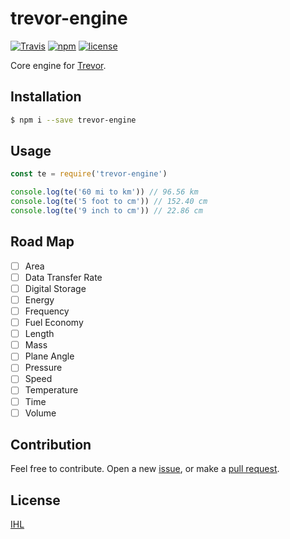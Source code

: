# trevor-engine
[![Travis](https://img.shields.io/travis/rust-lang/rust.svg?style=flat-square)](https://travis-ci.org/ozgrozer/trevor-engine)
[![npm](https://img.shields.io/npm/v/trevor-engine.svg?style=flat-square)](https://www.npmjs.com/package/trevor-engine)
[![license](https://img.shields.io/badge/license-IHL-blue.svg?style=flat-square)](https://github.com/ozgrozer/ihl)

Core engine for [Trevor](https://github.com/ozgrozer/trevor).

## Installation
```sh
$ npm i --save trevor-engine
```

## Usage
```js
const te = require('trevor-engine')

console.log(te('60 mi to km')) // 96.56 km
console.log(te('5 foot to cm')) // 152.40 cm
console.log(te('9 inch to cm')) // 22.86 cm
```

## Road Map
- [ ] Area
- [ ] Data Transfer Rate
- [ ] Digital Storage
- [ ] Energy
- [ ] Frequency
- [ ] Fuel Economy
- [ ] Length
- [ ] Mass
- [ ] Plane Angle
- [ ] Pressure
- [ ] Speed
- [ ] Temperature
- [ ] Time
- [ ] Volume

## Contribution
Feel free to contribute. Open a new [issue](https://github.com/ozgrozer/trevor-engine/issues), or make a [pull request](https://github.com/ozgrozer/trevor-engine/pulls).

## License
[IHL](https://github.com/ozgrozer/ihl)
